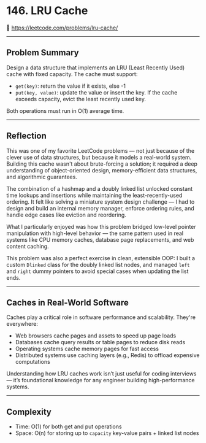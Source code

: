 # 146. LRU Cache

🔗 https://leetcode.com/problems/lru-cache/

---

## Problem Summary

Design a data structure that implements an LRU (Least Recently Used) cache with fixed capacity. The cache must support:
- `get(key)`: return the value if it exists, else -1
- `put(key, value)`: update the value or insert the key. If the cache exceeds capacity, evict the least recently used key.

Both operations must run in O(1) average time.

---

## Reflection

This was one of my favorite LeetCode problems — not just because of the clever use of data structures, but because it models a real-world system. Building this cache wasn't about brute-forcing a solution; it required a deep understanding of object-oriented design, memory-efficient data structures, and algorithmic guarantees.

The combination of a hashmap and a doubly linked list unlocked constant time lookups and insertions while maintaining the least-recently-used ordering. It felt like solving a miniature system design challenge — I had to design and build an internal memory manager, enforce ordering rules, and handle edge cases like eviction and reordering.

What I particularly enjoyed was how this problem bridged low-level pointer manipulation with high-level behavior — the same pattern used in real systems like CPU memory caches, database page replacements, and web content caching.

This problem was also a perfect exercise in clean, extensible OOP: I built a custom `Dlinked` class for the doubly linked list nodes, and managed `left` and `right` dummy pointers to avoid special cases when updating the list ends.

---

## Caches in Real-World Software

Caches play a critical role in software performance and scalability. They're everywhere:
- Web browsers cache pages and assets to speed up page loads
- Databases cache query results or table pages to reduce disk reads
- Operating systems cache memory pages for fast access
- Distributed systems use caching layers (e.g., Redis) to offload expensive computations

Understanding how LRU caches work isn’t just useful for coding interviews — it’s foundational knowledge for any engineer building high-performance systems.

---

## Complexity

- Time: O(1) for both get and put operations
- Space: O(n) for storing up to `capacity` key-value pairs + linked list nodes
